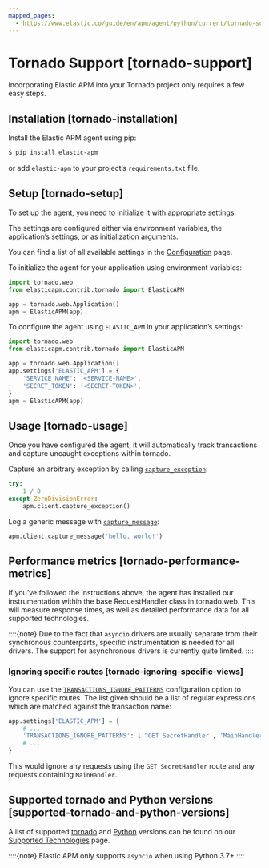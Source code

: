 ```yaml
---
mapped_pages:
  - https://www.elastic.co/guide/en/apm/agent/python/current/tornado-support.html
---
```


# Tornado Support [tornado-support]

Incorporating Elastic APM into your Tornado project only requires a few easy steps.


## Installation [tornado-installation]

Install the Elastic APM agent using pip:

```bash
$ pip install elastic-apm
```

or add `elastic-apm` to your project’s `requirements.txt` file.


## Setup [tornado-setup]

To set up the agent, you need to initialize it with appropriate settings.

The settings are configured either via environment variables, the application’s settings, or as initialization arguments.

You can find a list of all available settings in the [Configuration](/reference/configuration.md) page.

To initialize the agent for your application using environment variables:

```python
import tornado.web
from elasticapm.contrib.tornado import ElasticAPM

app = tornado.web.Application()
apm = ElasticAPM(app)
```

To configure the agent using `ELASTIC_APM` in your application’s settings:

```python
import tornado.web
from elasticapm.contrib.tornado import ElasticAPM

app = tornado.web.Application()
app.settings['ELASTIC_APM'] = {
    'SERVICE_NAME': '<SERVICE-NAME>',
    'SECRET_TOKEN': '<SECRET-TOKEN>',
}
apm = ElasticAPM(app)
```


## Usage [tornado-usage]

Once you have configured the agent, it will automatically track transactions and capture uncaught exceptions within tornado.

Capture an arbitrary exception by calling [`capture_exception`](/reference/api-reference.md#client-api-capture-exception):

```python
try:
    1 / 0
except ZeroDivisionError:
    apm.client.capture_exception()
```

Log a generic message with [`capture_message`](/reference/api-reference.md#client-api-capture-message):

```python
apm.client.capture_message('hello, world!')
```


## Performance metrics [tornado-performance-metrics]

If you’ve followed the instructions above, the agent has installed our instrumentation within the base RequestHandler class in tornado.web. This will measure response times, as well as detailed performance data for all supported technologies.

::::{note}
Due to the fact that `asyncio` drivers are usually separate from their synchronous counterparts, specific instrumentation is needed for all drivers. The support for asynchronous drivers is currently quite limited.
::::



### Ignoring specific routes [tornado-ignoring-specific-views]

You can use the [`TRANSACTIONS_IGNORE_PATTERNS`](/reference/configuration.md#config-transactions-ignore-patterns) configuration option to ignore specific routes. The list given should be a list of regular expressions which are matched against the transaction name:

```python
app.settings['ELASTIC_APM'] = {
    # ...
    'TRANSACTIONS_IGNORE_PATTERNS': ['^GET SecretHandler', 'MainHandler']
    # ...
}
```

This would ignore any requests using the `GET SecretHandler` route and any requests containing `MainHandler`.


## Supported tornado and Python versions [supported-tornado-and-python-versions]

A list of supported [tornado](/reference/supported-technologies.md#supported-tornado) and [Python](/reference/supported-technologies.md#supported-python) versions can be found on our [Supported Technologies](/reference/supported-technologies.md) page.

::::{note}
Elastic APM only supports `asyncio` when using Python 3.7+
::::


